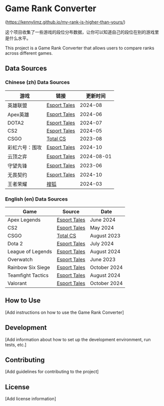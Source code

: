 # Game Rank Converter
(https://kennylimz.github.io/my-rank-is-higher-than-yours/)

这个项目收集了一些游戏的段位分布数据，让你可以知道自己的段位在别的游戏里是什么水平。

This project is a Game Rank Converter that allows users to compare ranks across different games.

## Data Sources

### Chinese (zh) Data Sources

| 游戏 | 链接 | 更新时间 |
|------|--------|------|
| 英雄联盟 | [Esport Tales](https://www.esportstales.com/league-of-legends/rank-distribution-percentage-of-players-by-tier) | 2024-08 |
| Apex英雄 | [Esport Tales](https://www.esportstales.com/apex-legends/rank-distribution-and-percentage-of-players-by-tier) | 2024-06 |
| DOTA2 | [Esport Tales](https://www.esportstales.com/dota-2/seasonal-rank-distribution-and-mmr-medals) | 2024-07 |
| CS2 | [Esport Tales](https://www.esportstales.com/csgo/rank-distribution-and-percentage-of-players) | 2024-05 |
| CSGO | [Total CS](https://totalcsgo.com/ranks) | 2023-08 |
| 彩虹六号：围攻 | [Esport Tales](https://www.esportstales.com/rainbow-six-siege/seasonal-rank-distribution-and-percentage-of-players) | 2024-10 |
| 云顶之弈 | [Esport Tales](https://www.esportstales.com/teamfight-tactics/seasonal-rank-system-and-player-distribution) | 2024-08-01 |
| 守望先锋 | [Esport Tales](https://www.esportstales.com/overwatch/competitive-rank-distribution-pc-and-console) | 2023-06 |
| 无畏契约 | [Esport Tales](https://www.esportstales.com/valorant/rank-distribution-and-percentage-of-players-by-tier) | 2024-10 |
| 王者荣耀 | [搜狐](https://www.sohu.com/a/763704451_120254956) | 2024-03 |


### English (en) Data Sources

| Game | Source | Date |
|------|--------|------|
| Apex Legends | [Esport Tales](https://www.esportstales.com/apex-legends/rank-distribution-and-percentage-of-players-by-tier) | June 2024 |
| CS2 | [Esport Tales](https://www.esportstales.com/csgo/rank-distribution-and-percentage-of-players) | May 2024 |
| CSGO | [Total CS](https://totalcsgo.com/ranks) | August 2023 |
| Dota 2 | [Esport Tales](https://www.esportstales.com/dota-2/seasonal-rank-distribution-and-mmr-medals) | July 2024 |
| League of Legends | [Esport Tales](https://www.esportstales.com/league-of-legends/rank-distribution-percentage-of-players-by-tier) | August 2024 |
| Overwatch | [Esport Tales](https://www.esportstales.com/overwatch/competitive-rank-distribution-pc-and-console) | June 2023 |
| Rainbow Six Siege | [Esport Tales](https://www.esportstales.com/rainbow-six-siege/seasonal-rank-distribution-and-percentage-of-players) | October 2024 |
| Teamfight Tactics | [Esport Tales](https://www.esportstales.com/teamfight-tactics/seasonal-rank-system-and-player-distribution) | August 2024 |
| Valorant | [Esport Tales](https://www.esportstales.com/valorant/rank-distribution-and-percentage-of-players-by-tier) | October 2024 |

## How to Use

[Add instructions on how to use the Game Rank Converter]

## Development

[Add information about how to set up the development environment, run tests, etc.]

## Contributing

[Add guidelines for contributing to the project]

## License

[Add license information]
